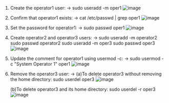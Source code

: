1. Create the operator1 user: -> sudo useradd -m oper1
   ![image](https://github.com/user-attachments/assets/b7f076b4-3ad5-4e17-9a46-23ec6ce19fa1)

2. Confirm that operator1 exists: -> cat /etc/passwd | grep oper1
   ![image](https://github.com/user-attachments/assets/9d7c81fd-3048-4c77-ae8a-f7252b0c2212)

3. Set the password for operator1: -> sudo passwd oper1
   ![image](https://github.com/user-attachments/assets/99b14cc3-e2cc-49f6-a5c9-687fcffb06d7)

4. Create operator2 and operator3 users: -> sudo useradd -m operator2 sudo passwd operator2 sudo useradd -m oper3 sudo passwd oper3
   ![image](https://github.com/user-attachments/assets/f4863c80-c6a8-4c07-a688-ec3532f8b8c5)

5. Update the comment for operator1 using usermod -c: -> sudo usermod -c "System Operator 1" oper1
   ![image](https://github.com/user-attachments/assets/6ebb019e-22f4-4178-8f6f-6e2e1d39f55f)

6. Remove the operator3 user: -> (a)To delete operator3 without removing the home directory: sudo userdel oper3
   ![image](https://github.com/user-attachments/assets/f699e224-6b07-4a44-b629-fb8cac98bfae)

   (b)To delete operator3 and its home directory: sudo userdel -r oper3
   ![image](https://github.com/user-attachments/assets/50e00097-d3e0-432c-b63e-12283ad1f8e5)



